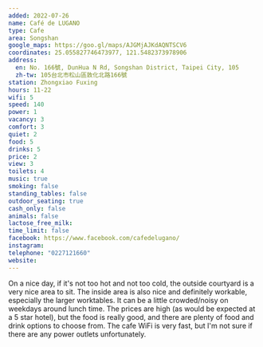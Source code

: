 ```yaml
---
added: 2022-07-26
name: Café de LUGANO
type: Cafe
area: Songshan
google_maps: https://goo.gl/maps/AJGMjAJKdAQNTSCV6
coordinates: 25.055827746473977, 121.5482373978906
address:
  en: No. 166號, DunHua N Rd, Songshan District, Taipei City, 105
  zh-tw: 105台北市松山區敦化北路166號
station: Zhongxiao Fuxing
hours: 11-22
wifi: 5
speed: 140
power: 1
vacancy: 3
comfort: 3
quiet: 2
food: 5
drinks: 5
price: 2
view: 3
toilets: 4
music: true
smoking: false
standing_tables: false
outdoor_seating: true
cash_only: false
animals: false
lactose_free_milk: 
time_limit: false
facebook: https://www.facebook.com/cafedelugano/
instagram: 
telephone: "0227121660"
website: 
---
```


On a nice day, if it's not too hot and not too cold, the outside courtyard is a very nice area to sit. The inside area is also nice and definitely workable, especially the larger worktables. It can be a little crowded/noisy on weekdays around lunch time. The prices are high (as would be expected at a 5 star hotel), but the food is really good, and there are plenty of food and drink options to choose from. The cafe WiFi is very fast, but I'm not sure if there are any power outlets unfortunately.
